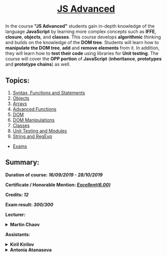 # <a href="https://softuni.bg/trainings/2447/js-advanced-september-2019" rel="JS Advanced"><p align="center"> JS Advanced<p></a>

In the course **"JS Advanced"** students gain in-depth knowledge of the language **JavaScript** by learning more complex concepts such as **IFFE**, **closure**, **objects**, and **classes**. This course develops **algorithmic** thinking and builds on the knowledge of the **DOM tree**. Students will learn how to **manipulate the DOM tree**, **add** and **remove elements** from it. In addition, they will learn how to **test their code** using libraries for **Unit testing**. The course will cover the **OPP portion** of **JavaScript** (**inheritance**, **prototypes** and **prototype chains**) as well.

## Topics:
1. [Syntax, Functions and Statements](https://github.com/iPavelGeorgiev/SoftUni/tree/master/JS%20Advanced/1.%20Syntax%2C%20Functions%20and%20Statements)
2. [Objects](https://github.com/iPavelGeorgiev/SoftUni/tree/master/JS%20Advanced/2.%20Objects)
3. [Arrays](https://github.com/iPavelGeorgiev/SoftUni/tree/master/JS%20Advanced/3.%20Arrays)
4. [Advanced Functions](https://github.com/iPavelGeorgiev/SoftUni/tree/master/JS%20Advanced/4.%20Advanced%20Functions)
5. [DOM](https://github.com/iPavelGeorgiev/SoftUni/tree/master/JS%20Advanced/5.%20DOM)
6. [DOM Manipulations](https://github.com/iPavelGeorgiev/SoftUni/tree/master/JS%20Advanced/6.%20DOM%20Manipulations)
7. [Classes](https://github.com/iPavelGeorgiev/SoftUni/tree/master/JS%20Advanced/7.%20Classes)
8. [Unit Testing and Modules](https://github.com/iPavelGeorgiev/SoftUni/tree/master/JS%20Advanced/8.%20Unit%20Testing%20and%20Modules)
9. [String and RegExp](https://github.com/iPavelGeorgiev/SoftUni/tree/master/JS%20Advanced/9.%20String%20and%20RegExp)
* [Exams](https://github.com/iPavelGeorgiev/SoftUni/tree/master/JS%20Advanced/Exams)

## Summary:

**Duration of course: _16/09/2019 - 28/10/2019_**

**Certificate / Honorable Mention: _[Еxcellent(6.00)](https://softuni.bg/certificates/details/74973/f16a7c4f)_**

**Credits: _12_**

**Exam result: _300/300_**

**Lecturer:**
<details>
<summary>
<b>Martin Chaov</b>
</summary>
<p>Martin is responsible for the client facing software of one of the biggest sports betting platform providers - SBTech. As a software architect there, his main focus is client side performance and scalability. He is a design and software enthusiast. Attention to detail and pedantry are part of his day-to-day work. He maintains an open mind and is always on the lookout for new technologies and opportunities to use them.</p>
<a href="https://www.linkedin.com/in/martin-chaov-79912910/">@LinkedIn</a>
</details>

**Assistants:**
<details>
<summary>
<b>Kiril Kirilov</b>
</summary>
<p>Kiril studies programming since 2015. He has deep knowledge in programming with C#. Experience in building web applications with ASP.NET (OOP , LINQ , SQL Server, Entity Framework etc..). Recently he has interest in JavaScript (ES6, DOM Manipulations with jQuery ,Unit Testing with Mocha, building SPA applications without a framework). Deep understanding of Node.js + Express.js. Basic knowledge of React.js and using a state container like Redux/Flux. Experience with Angular and TypeScript.</p>
<a href="https://www.linkedin.com/in/kiril-kirilov-037367149/">@LinkedIn</a>
</details>

<details>
<summary>
<b>Antonia Atanasova</b>
</summary>
<p>Antonia works in the field of digital marketing until she begins her training at SoftUni and gets passionate about programming. As she builds on her knowledge, she works as a freelancer and undertakes various site development, maintenance, and optimization projects. Her interests are focused on both front-end and back-end development. In her spare time, she works on various projects related to encouraging young people to develop their personal and career paths.</p>
<a href="https://www.linkedin.com/in/antoniyaata/">@LinkedIn</a>
</details>